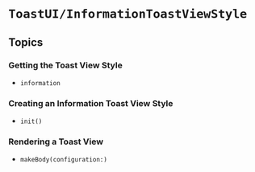 # ``ToastUI/InformationToastViewStyle``

## Topics

### Getting the Toast View Style

- ``information``

### Creating an Information Toast View Style

- ``init()``

### Rendering a Toast View

- ``makeBody(configuration:)``
